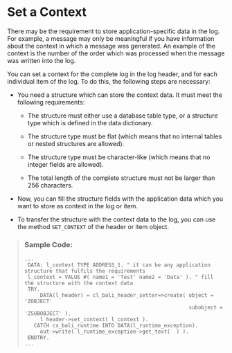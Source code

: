 <!-- loio0afccc862a8a4e1aab9f633df6fa0835 -->

# Set a Context

There may be the requirement to store application-specific data in the log. For example, a message may only be meaningful if you have information about the context in which a message was generated. An example of the context is the number of the order which was processed when the message was written into the log.

You can set a context for the complete log in the log header, and for each individual item of the log. To do this, the following steps are necessary:

-   You need a structure which can store the context data. It must meet the following requirements:

    -   The structure must either use a database table type, or a structure type which is defined in the data dictionary.

    -   The structure type must be flat \(which means that no internal tables or nested structures are allowed\).

    -   The structure type must be character-like \(which means that no integer fields are allowed\).

    -   The total length of the complete structure must not be larger than 256 characters.


-   Now, you can fill the structure fields with the application data which you want to store as context in the log or item.

-   To transfer the structure with the context data to the log, you can use the method `SET_CONTEXT` of the header or item object.


> ### Sample Code:  
> ```abap
> ...
>  DATA: l_context TYPE ADDRESS_1. " it can be any application structure that fulfils the requirements
>  l_context = VALUE #( name1 = 'Test' name2 = 'Data' ). " fill the structure with the context data
>  TRY.
>      DATA(l_header) = cl_bali_header_setter=>create( object = 'ZOBJECT'
>                                                      subobject = 'ZSUBOBJECT' ).
>      l_header->set_context( l_context ).
>    CATCH cx_bali_runtime INTO DATA(l_runtime_exception).
>      out->write( l_runtime_exception->get_text(  ) ).
>  ENDTRY.
> ...
> ```

